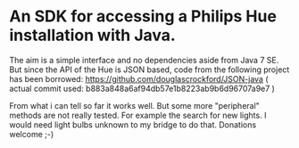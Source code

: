 An SDK for accessing a Philips Hue installation with Java.
==========================================================

The aim is a simple interface and no dependencies aside from Java 7 SE.
But since the API of the Hue is JSON based, code from the following project has been borrowed:
https://github.com/douglascrockford/JSON-java
( actual commit used: b883a848a6af94db57e1b8223ab9b6d96707a9e7 )

From what i can tell so far it works well. But some more "peripheral" methods are not really tested. For example the search for new lights.
I would need light bulbs unknown to my bridge to do that. Donations welcome ;-)
